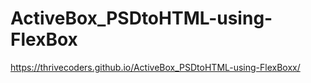 # ActiveBox_PSDtoHTML-using-FlexBox
https://thrivecoders.github.io/ActiveBox_PSDtoHTML-using-FlexBoxx/
